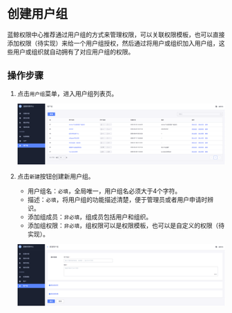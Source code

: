 # 创建用户组

蓝鲸权限中心推荐通过用户组的方式来管理权限，可以关联权限模板，也可以直接添加权限（待实现）来给一个用户组授权，然后通过将用户或组织加入用户组，这些用户或组织就自动拥有了对应用户组的权限。 

## 操作步骤

1. 点击`用户组`菜单，进入用户组列表页。

   ![image-20200921103738104](CreateGroups/image-20200921103738104.png)

2. 点击`新建`按钮创建新用户组。

   - 用户组名：`必填`，全局唯一，用户组名必须大于4个字符。
   - 描述：`必填`，将用户组的功能描述清楚，便于管理员或者用户申请时辨识。
   - 添加组成员：`非必填`，组成员包括用户和组织。
   - 添加组权限：`非必填`，组权限可以是权限模板，也可以是自定义的权限（待实现）。

   ![image-20200921103903534](CreateGroups/image-20200921103903534.png)

